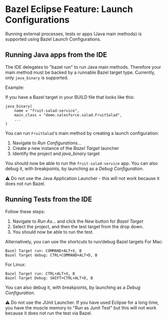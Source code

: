 # Bazel Eclipse Feature: Launch Configurations

Running external processes, tests or apps (Java main methods) is supported using Bazel Launch Configurations.

## Running Java apps from the IDE

The IDE delegates to "bazel run" to run Java main methods.  Therefore your main
method must be backed by a runnable Bazel target type. Currently, only `java_binary`
is supported.

Example:

If you have a Bazel target in your BUILD file that looks like this:
```
java_binary(
    name = "fruit-salad-service",
    main_class = "demo.salesforce.salad.FruitSalad",
    ...
)
```

You can run `FruitSalad`'s main method by creating a launch configuration:

1. Navigate to *Run Configurations...*
1. Create a new instance of the *Bazel Target* launcher
1. Identify the project and *java_binary* target

You should now be able to run the `fruit-salad-service`  app.
You can also debug it, with breakpoints, by launching as a *Debug Configuration*.

:warning: Do not use the Java Application Launcher - this will not work
because it does not run Bazel.

## Running Tests from the IDE

Follow these steps:

1. Navigate to *Run As...* and click the *New* button for *Bazel Target*
1. Select the project, and then the test target from the drop down.
1. You should now be able to run the test.

Alternatively, you can use the shortcuts to run/debug Bazel targets
For Mac:
```
Bazel Target run: COMMAND+ALT+X, B
Bazel Target debug: CTRL+COMMAND+ALT+D, B
```
For Linux:
```
Bazel Target run: CTRL+ALT+X, B
Bazel Target Debug: SHIFT+CTRL+ALT+D, B
```

You can also debug it, with breakpoints, by launching as a *Debug Configuration*.

:warning: Do not use the JUnit Launcher. If you have used Eclipse for a long time,
you have the muscle memory to "Run as Junit Test" but this will not work because it does not run the test via Bazel.
